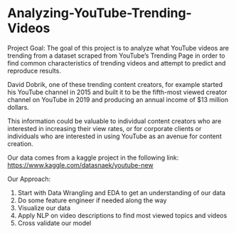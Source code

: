 # Analyzing-YouTube-Trending-Videos

Project Goal:
The goal of this project is to analyze what YouTube videos are trending from a dataset scraped from YouTube’s Trending Page in order to find common characteristics of trending videos and attempt to predict and reproduce results. 

David Dobrik, one of these trending content creators, for example started his YouTube channel in 2015 and built it to be the fifth-most viewed creator channel on YouTube in 2019 and producing an annual income of $13 million dollars.

This information could be valuable to individual content creators who are interested in increasing their view rates, or for corporate clients or individuals who are interested in using YouTube as an avenue for content creation.

Our data comes from a kaggle project in the following link:  
https://www.kaggle.com/datasnaek/youtube-new

Our Approach:
1. Start with Data Wrangling and EDA to get an understanding of our data
2. Do some feature engineer if needed along the way
3. Visualize our data
4. Apply NLP on video descriptions to find most viewed topics and videos
5. Cross validate our model
